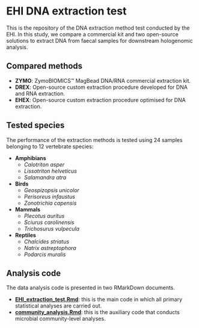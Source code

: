 # EHI DNA extraction test

This is the repository of the DNA extraction method test conducted by the EHI. In this study, we compare a commercial kit and two open-source solutions to extract DNA from faecal samples for downstream hologenomic analysis.

## Compared methods

- **ZYMO**: ZymoBIOMICS™ MagBead DNA/RNA commercial extraction kit.
- **DREX**: Open-source custom extraction procedure developed for DNA and RNA extraction.
- **EHEX**: Open-source custom extraction procedure optimised for DNA extraction.

## Tested species

The performance of the extraction methods is tested using 24 samples belonging to 12 vertebrate species:

- **Amphibians**
  - *Calotriton asper*
  - *Lissotriton helveticus*
  - *Salamandra atra*
- **Birds**
  - *Geospizopsis unicolor*
  - *Perisoreus infaustus*
  - *Zonotrichia capensis*
- **Mammals**
  - *Plecotus auritus*
  - *Sciurus carolinensis*
  - *Trichosurus vulpecula*
- **Reptiles**
  - *Chalcides striatus*
  - *Natrix astreptophora*
  - *Podarcis muralis*
  
## Analysis code

The data analysis code is presented in two RMarkDown documents.

- **[EHI_extraction_test.Rmd](EHI_extraction_test.Rmd)**: this is the main code in which all primary statistical analyses are carried out.
- **[community_analysis.Rmd](community_analysis.Rmd)**: this is the auxiliary code that conducts microbial community-level analyses.